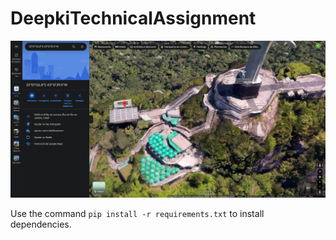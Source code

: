 # DeepkiTechnicalAssignment

![result](https://github.com/BacqueyYohann/DeepkiTechnicalAssignment/blob/main/3dcristo.jpeg?raw=true)


Use the command `pip install -r requirements.txt` to install dependencies.
